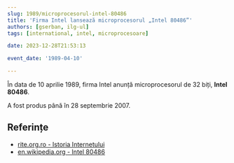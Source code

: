 ```yaml
---
slug: 1989/microprocesorul-intel-80486
title: 'Firma Intel lansează microprocesorul „Intel 80486”'
authors: [gserban, ilg-ul]
tags: [international, intel, microprocesoare]

date: 2023-12-28T21:53:13

event_date: '1989-04-10'

---
```


În data de 10 aprilie 1989, firma Intel anunță microprocesorul de 32 biți, **Intel 80486**.

<!-- truncate -->

A fost produs până în 28 septembrie 2007.

## Referințe

- [rite.org.ro - Istoria Internetului](https://rite.org.ro/istoria-internetului/)
- [en.wikipedia.org - Intel 80486](https://en.wikipedia.org/wiki/I486)
